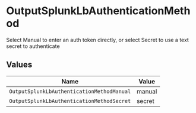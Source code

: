 # OutputSplunkLbAuthenticationMethod

Select Manual to enter an auth token directly, or select Secret to use a text secret to authenticate


## Values

| Name                                       | Value                                      |
| ------------------------------------------ | ------------------------------------------ |
| `OutputSplunkLbAuthenticationMethodManual` | manual                                     |
| `OutputSplunkLbAuthenticationMethodSecret` | secret                                     |